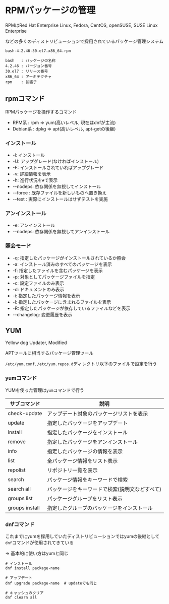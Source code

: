 # RPMパッケージの管理

RPMはRed Hat Enterprise Linux, Fedora, CentOS, openSUSE, SUSE Linux Enterprise

などの多くのディストリビューションで採用されているパッケージ管理システム

```
bash-4.2.46-30.el7.x86_64.rpm

bash   : パッケージの名称
4.2.46 : バージョン番号
30.el7 : リリース番号
x86_64 : アーキテクチャ
rpm    : 拡張子
```

## rpmコマンド

RPMパッケージを操作するコマンド

- RPM系    : rpm  => yum(高いレベル, 現在はdnfが主流)
- Debian系 : dpkg => apt(高いレベル, apt-getの後継)

### インストール

- -i: インストール
- -U: アップグレード(なければインストール)
- -F: インストールされていればアップグレード
- -v: 詳細情報を表示
- -h: 進行状況を`#`で表示
- --nodeps: 依存関係を無視してインストール
- --force : 既存ファイルを新しいものへ置き換え
- --test  : 実際にインストールはせずテストを実施

### アンインストール
- -e: アンインストール
- --nodeps: 依存関係を無視してアンインストール

### 照会モード
- -q: 指定したパッケージがインストールされているか照会
- -a: インストール済みのすべてのパッケージを表示
- -f: 指定したファイルを含むパッケージを表示
- -p: 対象としてパッケージファイルを指定
- -c: 設定ファイルのみ表示
- -d: ドキュメントのみ表示
- -i: 指定したパッケージ情報を表示
- -l: 指定したパッケージに含まれるファイルを表示
- -R: 指定したパッケージが依存しているファイルなどを表示
- --changelog: 変更履歴を表示

## YUM

Yellow dog Updater, Modified

APTツールに相当するパッケージ管理ツール

`/etc/yum.conf`, `/etc/yum.repos.d`ディレクトリ以下のファイルで設定を行う

### yumコマンド

YUMを使った管理は`yum`コマンドで行う

|サブコマンド   |説明                                           |
|---------------|-----------------------------------------------|
|check-update   |アップデート対象のパッケージリストを表示       |
|update         |指定したパッケージをアップデート               |
|install        |指定したパッケージをインストール               |
|remove         |指定したパッケージをアンインストール           |
|info           |指定したパッケージの情報を表示                 |
|list           |全パッケージ情報をリスト表示                   |
|repolist       |リポジトリ一覧を表示                           |
|search         |パッケージ情報をキーワードで検索               |
|search all     |パッケージをキーワードで検索(説明文などすべて) |
|groups list    |パッケージグループをリスト表示                 |
|groups install |指定したグループのパッケージをインストール     |

### dnfコマンド

これまでにyumを採用していたディストリビューションではyumの後継として`dnf`コマンドが使用されてきている

=> 基本的に使い方はyumと同じ

```
# インストール
dnf install package-name

# アップデート
dnf upgrade package-name  # updateでも同じ

# キャッシュのクリア
dnf clearn all
```

